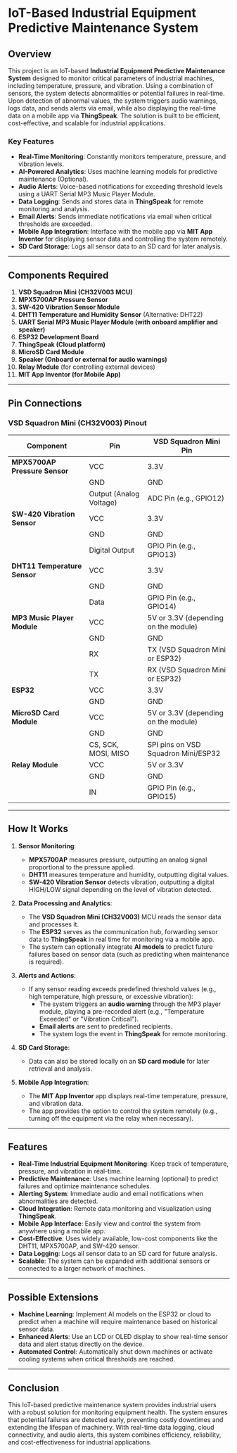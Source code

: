 # **IoT-Based Industrial Equipment Predictive Maintenance System**

## **Overview**
This project is an IoT-based **Industrial Equipment Predictive Maintenance System** designed to monitor critical parameters of industrial machines, including temperature, pressure, and vibration. Using a combination of sensors, the system detects abnormalities or potential failures in real-time. Upon detection of abnormal values, the system triggers audio warnings, logs data, and sends alerts via email, while also displaying the real-time data on a mobile app via **ThingSpeak**. The solution is built to be efficient, cost-effective, and scalable for industrial applications.

### **Key Features**
- **Real-Time Monitoring**: Constantly monitors temperature, pressure, and vibration levels.
- **AI-Powered Analytics**: Uses machine learning models for predictive maintenance (Optional).
- **Audio Alerts**: Voice-based notifications for exceeding threshold levels using a UART Serial MP3 Music Player Module.
- **Data Logging**: Sends and stores data in **ThingSpeak** for remote monitoring and analysis.
- **Email Alerts**: Sends immediate notifications via email when critical thresholds are exceeded.
- **Mobile App Integration**: Interface with the mobile app via **MIT App Inventor** for displaying sensor data and controlling the system remotely.
- **SD Card Storage**: Logs all sensor data to an SD card for later analysis.

---

## **Components Required**
1. **VSD Squadron Mini (CH32V003 MCU)**
2. **MPX5700AP Pressure Sensor**
3. **SW-420 Vibration Sensor Module**
4. **DHT11 Temperature and Humidity Sensor** (Alternative: DHT22)
5. **UART Serial MP3 Music Player Module (with onboard amplifier and speaker)**
6. **ESP32 Development Board**
7. **ThingSpeak (Cloud platform)**
8. **MicroSD Card Module**
9. **Speaker (Onboard or external for audio warnings)**
10. **Relay Module** (for controlling external devices)
11. **MIT App Inventor (for Mobile App)**

---

## **Pin Connections**

### **VSD Squadron Mini (CH32V003) Pinout**

| **Component**                  | **Pin**                      | **VSD Squadron Mini Pin**       |
|---------------------------------|------------------------------|---------------------------------|
| **MPX5700AP Pressure Sensor**   | VCC                          | 3.3V                            |
|                                 | GND                          | GND                             |
|                                 | Output (Analog Voltage)      | ADC Pin (e.g., GPIO12)         |
| **SW-420 Vibration Sensor**     | VCC                          | 3.3V                            |
|                                 | GND                          | GND                             |
|                                 | Digital Output               | GPIO Pin (e.g., GPIO13)        |
| **DHT11 Temperature Sensor**    | VCC                          | 3.3V                            |
|                                 | GND                          | GND                             |
|                                 | Data                         | GPIO Pin (e.g., GPIO14)        |
| **MP3 Music Player Module**     | VCC                          | 5V or 3.3V (depending on the module) |
|                                 | GND                          | GND                             |
|                                 | RX                           | TX (VSD Squadron Mini or ESP32)|
|                                 | TX                           | RX (VSD Squadron Mini or ESP32)|
| **ESP32**                       | VCC                          | 3.3V                            |
|                                 | GND                          | GND                             |
| **MicroSD Card Module**         | VCC                          | 5V or 3.3V (depending on the module) |
|                                 | GND                          | GND                             |
|                                 | CS, SCK, MOSI, MISO          | SPI pins on VSD Squadron Mini/ESP32 |
| **Relay Module**                | VCC                          | 5V or 3.3V                     |
|                                 | GND                          | GND                             |
|                                 | IN                           | GPIO Pin (e.g., GPIO15)        |

---

## **How It Works**
1. **Sensor Monitoring**:
   - **MPX5700AP** measures pressure, outputting an analog signal proportional to the pressure applied.
   - **DHT11** measures temperature and humidity, outputting digital values.
   - **SW-420 Vibration Sensor** detects vibration, outputting a digital HIGH/LOW signal depending on the level of vibration detected.

2. **Data Processing and Analytics**:
   - The **VSD Squadron Mini (CH32V003)** MCU reads the sensor data and processes it.
   - The **ESP32** serves as the communication hub, forwarding sensor data to **ThingSpeak** in real time for monitoring via a mobile app.
   - The system can optionally integrate **AI models** to predict future failures based on sensor data (such as predicting when maintenance is required).

3. **Alerts and Actions**:
   - If any sensor reading exceeds predefined threshold values (e.g., high temperature, high pressure, or excessive vibration):
     - The system triggers an **audio warning** through the MP3 player module, playing a pre-recorded alert (e.g., "Temperature Exceeded" or "Vibration Critical").
     - **Email alerts** are sent to predefined recipients.
     - The system logs the event in **ThingSpeak** for remote monitoring.

4. **SD Card Storage**:
   - Data can also be stored locally on an **SD card module** for later retrieval and analysis.

5. **Mobile App Integration**:
   - The **MIT App Inventor** app displays real-time temperature, pressure, and vibration data.
   - The app provides the option to control the system remotely (e.g., turning off the equipment via the relay when necessary).

---

## **Features**
- **Real-Time Industrial Equipment Monitoring**: Keep track of temperature, pressure, and vibration in real-time.
- **Predictive Maintenance**: Uses machine learning (optional) to predict failures and optimize maintenance schedules.
- **Alerting System**: Immediate audio and email notifications when abnormalities are detected.
- **Cloud Integration**: Remote data monitoring and visualization using **ThingSpeak**.
- **Mobile App Interface**: Easily view and control the system from anywhere using a mobile app.
- **Cost-Effective**: Uses widely available, low-cost components like the DHT11, MPX5700AP, and SW-420 sensor.
- **Data Logging**: Logs all sensor data to an SD card for future analysis.
- **Scalable**: The system can be expanded with additional sensors or connected to a larger network of machines.

---

## **Possible Extensions**
- **Machine Learning**: Implement AI models on the ESP32 or cloud to predict when a machine will require maintenance based on historical sensor data.
- **Enhanced Alerts**: Use an LCD or OLED display to show real-time sensor data and alert status directly on the device.
- **Automated Control**: Automatically shut down machines or activate cooling systems when critical thresholds are reached.

---

## **Conclusion**
This IoT-based predictive maintenance system provides industrial users with a robust solution for monitoring equipment health. The system ensures that potential failures are detected early, preventing costly downtimes and extending the lifespan of machinery. With real-time data logging, cloud connectivity, and audio alerts, this system combines efficiency, reliability, and cost-effectiveness for industrial applications. 

